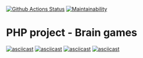 [![Github Actions Status](https://github.com/VasilkovDmitriy/php-project-lvl1/workflows/PHP%20CI/badge.svg)](https://github.com/VasilkovDmitriy/php-project-lvl1/actions)
[![Maintainability](https://api.codeclimate.com/v1/badges/bac5118797ca380baec7/maintainability)](https://codeclimate.com/github/VasilkovDmitriy/php-project-lvl1/maintainability)

# PHP project - Brain games
[![asciicast](https://asciinema.org/a/oy0BAiyiB4nb8bwIiImwfdtW4.svg)](https://asciinema.org/a/oy0BAiyiB4nb8bwIiImwfdtW4)
[![asciicast](https://asciinema.org/a/DNwwksz8kIFAz51RWcobOlGOM.svg)](https://asciinema.org/a/DNwwksz8kIFAz51RWcobOlGOM)
[![asciicast](https://asciinema.org/a/BNNtj0mLd6NoALw4PP9wbCvqQ.svg)](https://asciinema.org/a/BNNtj0mLd6NoALw4PP9wbCvqQ)
[![asciicast](https://asciinema.org/a/AbOF66jpAyZ4jqRsfXsG0hJ22.svg)](https://asciinema.org/a/AbOF66jpAyZ4jqRsfXsG0hJ22)




